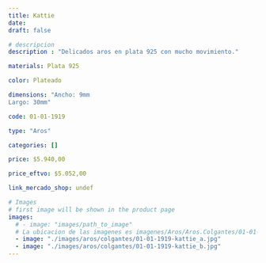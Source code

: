 ```yaml
---
title: Kattie
date: 
draft: false

# descripcion
description : "Delicados aros en plata 925 con mucho movimiento."

materials: Plata 925

color: Plateado

dimensions: "Ancho: 9mm 
Largo: 30mm"

code: 01-01-1919

type: "Aros"

categories: []

price: $5.940,00

price_eftvo: $5.052,00

link_mercado_shop: undef

# Images
# first image will be shown in the product page
images:
  # - image: "images/path_to_image"
  # La ubicacion de las imagenes es imagenes/Aros/Aros.Colgantes/01-01-1919-kattie
  - image: "./images/aros/colgantes/01-01-1919-kattie_a.jpg"
  - image: "./images/aros/colgantes/01-01-1919-kattie_b.jpg"
---
```

